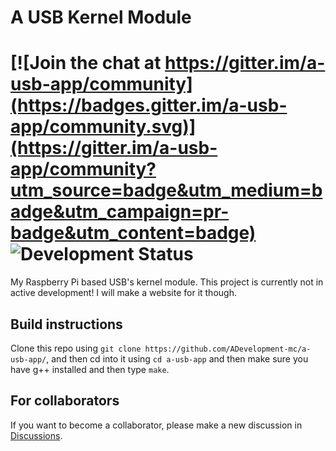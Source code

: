 # A USB Kernel Module

[![Join the chat at https://gitter.im/a-usb-app/community](https://badges.gitter.im/a-usb-app/community.svg)](https://gitter.im/a-usb-app/community?utm_source=badge&utm_medium=badge&utm_campaign=pr-badge&utm_content=badge)
![Development Status](https://img.shields.io/badge/development-inactive-red)
=======

My Raspberry Pi based USB's kernel module.
This project is currently not in active development! I will make a website for it though.

## Build instructions

Clone this repo using `git clone https://github.com/ADevelopment-mc/a-usb-app/`, and then cd into it using `cd a-usb-app` and then make sure you have g++ installed and then type `make`.

## For collaborators
If you want to become a collaborator, please make a new discussion in [Discussions](https://github.com/ADevelopment-mc/a-usb-app/discussions).
